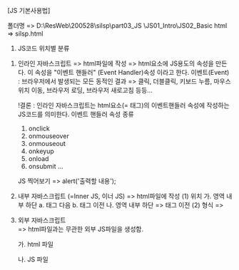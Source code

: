﻿[JS 기본사용법]

폴더명 => 
D:\ResWeb\200528\silsp\part03_JS
     \JS01_Intro\JS02_Basic
html => silsp.html

1. JS코드 위치별 분류
  1) 인라인 자바스크립트
      => html파일에 작성
      => html요소에 JS용도의
           속성을 만든다.
           이 속성을 "이벤트 핸들러"
           (Event Handler)속성
           이라고 한다.
      이벤트(Event) : 브라우저에서
       발생되는 모든 동적인 결과
    => 클릭, 더블클릭, 키보드 누름,
       마우스 위치 이동, 브라우저 로딩,
       브라우저 새로고침 등등...

      !결론 : 인라인 자바스크립트는
           html요소(= 태그)의
           이벤트핸들러 속성에 작성하는
           JS코드를 의미한다.
      이벤트 핸들러 속성 종류
      1) onclick
      2) onmouseover
      3) onmouseout
      4) onkeyup
      5) onload
      6) onsubmit
        ... 

      JS 찍어보기 => 
         alert('출력할 내용');


  2) 내부 자바스크립트
            (=Inner JS, 이너 JS)
      => html파일에 작성
     (1) 위치
       가. <head>영역 내부 하단
           a. </style> 태그 다음
           b. </head> 태그 이전
       나. <body>영역 내부 하단
           => </body> 태그 이전
     (2) 형식
       => <script>
               JS내용
             </script>  
               


  3) 외부 자바스크립트  
      => html파일과는 무관한
            외부 JS파일을 생성함.

     가. html 파일
       <script src="Path"></script>
     나. JS 파일
        <script> 를 제외한
        실제 JS 코드만 기재함


-----------------------------------

[JS는 HTML 을 제어할 수 있습니다.]
=> 요소, 속성, 텍스트, 콘텐트에 대하여
     생성, 수정, 삭제 할 수 있습니다.

     <시작태그 속성="속성값">
      콘텐트 또는 텍스트
     </종료태그>
     여기에 적용되는  CSS도 JS로
     생성, 수정, 삭제 할 수 있습니다.

cf. JS 주석(=comment, 코멘트)
   1. 1줄 주석 => //
   2. 여러줄 주석 => CSS 와 동일함
                           /*     */

document => html 문서
JS는 명령어 1줄을 작성한 후
마지막에 반드시 세미콜론(;)을 기재한다.


-----------------------------------

[JS를 내부, 외부코드로 작성할 때 주의점]
(인라인JS는 모두 적용되지 않음)
1. 대소문자를 구분함
2. 중괄호 / 소괄호는 순서대로 작성하며
    괄호의 짝이 맞아야 함.
    보기.   
       괄호 열기                 괄호 닫기
       { 
            {  ( 
                 코드{ 
                    코드  }
                                )
                                    }   }
3. 명령어 1줄이 끝나면 반드시 
     세미콜론 기재함(;)
       ; => 세미콜론, 구분(인)자, 
                          delimiter, 딜리미터
4. html, css 코드가 일반적으로
    JS코드 사용전에 선행되어야 한다.
5. 단 1개의 오타, 세미콜론누락,
    대소문자 구분오류, 기호 오기 등등이
    있을 경우 모두 정상실행되지 않는다.
6. 쌍따옴표, 홑따옴표 표기법에 주의한다.
    => 단순히 1개만 표기할 경우
         쌍따옴표, 홑따옴표 중 어느것이라도
          사용가능함.
         보기 : alert("OK");   (O)
                 alert('OK');   (O)
    
    => 코드 외부에서 쌍따옴표를 이미
         사용했을 경우
         내부 코드에 사용할 쌍따옴표는
         반드시 홑따옴표를 사용해야 함.
         보기 : 
     <p onclick="alert("OK")">...</p>
         (X)
     <p onclick="alert('OK')">...</p>
         (O)

    참고. JS에서 오류가 발생했을 경우
          기능키 F12을 눌러서 개발자도구에서
          오류를 확인하고 수정한다.
          (또는 플러그 인을 사용하여
                 오류를 확인할 수 있다.)



-------------------------------------

[JS 학습 방법 1]
1. 코딩 순서
  1) 입력
  2) 계산(=처리)
  3) 출력

   참고. 필요한 것만 고려하여 코딩한다.

2. 각 코딩 순서에서 사용되는 JS항목들
  1) 변수  
      => 입력/출력

  2) 자료형
  3) 연산자
  4) 제어문
  5) 배열
  6) 함수
  7) 객체


[JS 학습 방법 2]
=> 경험치를 쌓는다.
     코드 내용, 결과 처리에 대한
     이해가 되지 않는 것이
     일반적인 현상


   

----------------------------

[변수를 사용한 입출력]

1. 변수 사용법

변수 => 값을 임시저장하는 것
   보기. var 변수명 = 값;
          또는
          var 변수명;
          변수명 = 값;

   참고. var 대신 let 가능함.



2. 값의 입력

값을 가져오는 방법
  1) 값을 직접 입력
     => 숫자나 문자를 직접 표기
  2) html 코드에서 value속성을 사용함
     => form요소의 
          input, option, textarea의
          value를 사용하여 값을 가져온다.
  3) html 코드에서 style속성을 사용함
     => CSS의 속성을 사용하여
           특정 값을 입력

3. 값의 출력
  1) 알림창을 사용한 출력 
      => alert(출력사항);   // 알림창 또는 경고창
      출력사항 표시방법
       (1) 변수, 숫자 => 그냥 표기
       (2) 문자 => 따옴표를 사용함
  2) html의 특정 요소의 텍스트로 출력
  3) css의 특정 스타일속성의 값을 설정


------------------------------------------

[JS의 값 입력]
1. 직접 입력
2. html요소의 값 입력
3. html과 css의 속성값 입력

[JS의 값 출력]
1. 알림창 출력(=경고창 출력)
2. html요소의 값으로 출력
3. html과 css의 속성값 출력


[JS 프로그램 작성 순서]
1. 입력
2. 처리
3. 출력


-----------------------------
[JS의 값 입력 소스]
1. 직접 입력 => 
  1) var a = 4;
  2) let number = 3.5;
  3) var txt;
      txt = "가나다";
  
2. html요소의 값 입력 =>
    html 요소들 중에서 
    value속성이 있는 것들
   1) <input value="...">
   2) select - <option value="...">
   3) <textarea>...</textarea>

   주의. <p>가나다</p>
          이 때 "가나다"는 value 속성이 아님.
          text에 해당
          => value와 text의 구분이 필요함

    html요소의 값을 입력하기 위해 필요한 추가 속성
    => id속성(단, id 속성만 값을 입력할 수 있는 것은 아님)

    보기. html =>
            <input id="txt" value="가나다123">
          JS에서 html의 value 값 가져오기 =>
            document.getElementById("txt").value
    사용예.
           <body>
             <input id="txt" value="가나다123">

             <script>
               var txt01 = document
                                 .getElementById("txt")
                                 .value;
               // 변수 txt01에는 "가나다123"이 저장되어 있음
               // 즉, 아래의 코드와 동일한 결과
               //  var txt01 = "가나다123";

             </script>
           </body>

     추가내용 : 요소의 text 내용 입력받기
       보기. <p id="txt02">오늘 금요일!!!</p>
              <script>
               var sample = document.
                                   getElementById("txt02").
                                   innerText;
              // var sample = "오늘 금요일!!!"; 동일한 결과
              

         요소(=Element, 엘리먼트)
         = <시작태그 속성="속성값"> + 텍스트 + </종료태그>
             

3. html과 css의 속성값 입력 =>
    html 요소들 중에서 
    css의 속성을 JS의 속성으로 사용되는 이름(=JS의CSS속성)
   참고. JS의CSS속성 =>
          document
          .getElementById("id속성값")
          .style.JS의CSS속성;

      보기. CSS코드에서 글자색 속성
             선택자  {  color: #f00; }
             => "JS의CSS속성"  보기                      

          document
          .getElementById("id속성값")
          .style.color = "#f00";

      참고. css 속성값        JS 속성값
       1. 1단어 속성
               color          style.color
              display        style.display
       2. 2단어 속성
            font-size             style.fontSize
            text-decoration    style.textDecoration
            => 대쉬(dash)기호 제거하고 
                  2번째 단어부터 첫글자 대문자
       3. 전혀 다른 것
            float                   cssFloat
            거의 대부분 동일하지만
             극히 일부분만 JS에서 이미 명령어로 사용하고 있으므로
             전혀 다른 이름을 사용함.



          

-----------------------------------------------


 
[JS의 값 입력]
1. 직접 입력    
    var 변수 = 값;
2. html요소의 값 입력
3. html과 css의 속성값 입력

[JS의 값 출력]
1. 알림창 출력(=경고창 출력)

    alert(출력내용);
    1) 변수와 숫자는 값을 그대로 사용함
         보기1. 변수
           var a = "abc";
            alert(a);
         보기2. 숫자
           alert(-5);  
           alert(20.3);                 

    2) 문자(열)은 따옴표를 사용함
         보기.   alert("테스트");
                  alert("2+3");
         주의.   var a = "가나다";
                  alert(a);   => 가나다 출력됨
                  alert("a");  => a   출력됨
  

2. html요소의 값으로 출력

    document
    .getElementById("id속성값")
    .value = 출력할 내용;
         => input, option, textarea처럼
               value 속성이 있는 요소에 사용함.

    주의사항1. 요소의 텍스트로 출력
    document
    .getElementById("id속성값")
    .innerText = 출력할 내용;
         => <시작태그>내용</종료태그> 에서
               내용에 해당하는 위치에 출력됨
      보기. 
             <p id="test">ABC</p>
             이 요소에
    document
    .getElementById("test")
    .innerText = "가나다";

     <p id="test">ABC</p> 에서
     <p id="test">가나다</p> 로 변경된다.




   주의사항2. 요소의 텍스트에 하위요소를 적용하여 출력
    document
    .getElementById("id속성값")
    .innerHTML = <하위태그>출력할 내용</하위태그>;

      보기. 
             <p id="test">ABC</p>
             이 요소에
    document
    .getElementById("test")
    .innerHTML = "<b>가나다</b>";

     <p id="test">ABC</p> 에서
     <p id="test"><b>가나다</b></p> 로 변경된다.
       
               


3. html과 css의 속성값 출력

    document
    .getElementById("id속성값")
    .style.적용할CSS속성 = "해당CSS속성값";

    <p id="pTag">가나다</p>

    document
    .getElementById("pTag")
    .style.color = "#f00";

     "가나다" 글자색이 빨강색이 적용됨